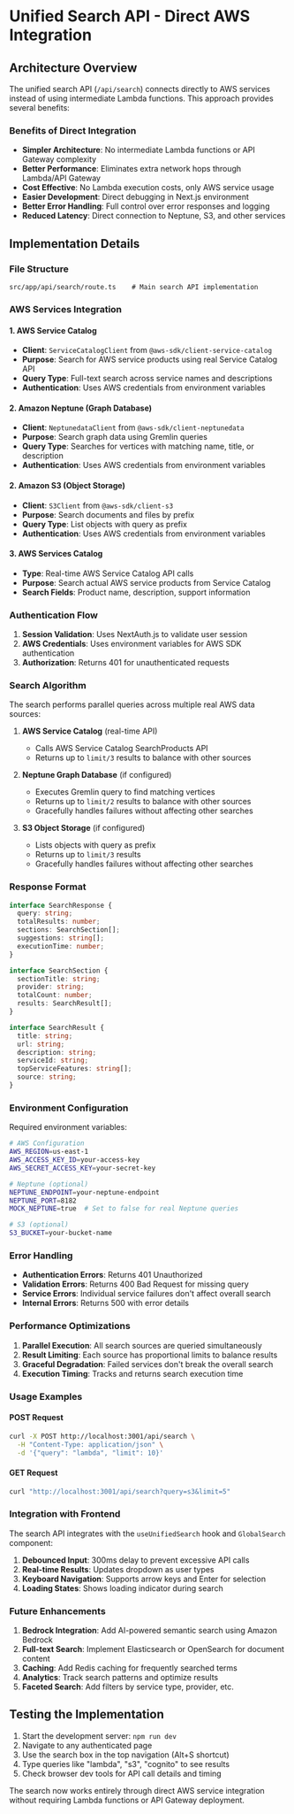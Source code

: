 # Unified Search API - Direct AWS Integration

## Architecture Overview

The unified search API (`/api/search`) connects directly to AWS services instead of using intermediate Lambda functions. This approach provides several benefits:

### Benefits of Direct Integration

- **Simpler Architecture**: No intermediate Lambda functions or API Gateway complexity
- **Better Performance**: Eliminates extra network hops through Lambda/API Gateway
- **Cost Effective**: No Lambda execution costs, only AWS service usage
- **Easier Development**: Direct debugging in Next.js environment
- **Better Error Handling**: Full control over error responses and logging
- **Reduced Latency**: Direct connection to Neptune, S3, and other services

## Implementation Details

### File Structure

```
src/app/api/search/route.ts    # Main search API implementation
```

### AWS Services Integration

#### 1. AWS Service Catalog

- **Client**: `ServiceCatalogClient` from `@aws-sdk/client-service-catalog`
- **Purpose**: Search for AWS service products using real Service Catalog API
- **Query Type**: Full-text search across service names and descriptions
- **Authentication**: Uses AWS credentials from environment variables

#### 2. Amazon Neptune (Graph Database)

- **Client**: `NeptunedataClient` from `@aws-sdk/client-neptunedata`
- **Purpose**: Search graph data using Gremlin queries
- **Query Type**: Searches for vertices with matching name, title, or description
- **Authentication**: Uses AWS credentials from environment variables

#### 2. Amazon S3 (Object Storage)

- **Client**: `S3Client` from `@aws-sdk/client-s3`
- **Purpose**: Search documents and files by prefix
- **Query Type**: List objects with query as prefix
- **Authentication**: Uses AWS credentials from environment variables

#### 3. AWS Services Catalog

- **Type**: Real-time AWS Service Catalog API calls
- **Purpose**: Search actual AWS service products from Service Catalog
- **Search Fields**: Product name, description, support information

### Authentication Flow

1. **Session Validation**: Uses NextAuth.js to validate user session
2. **AWS Credentials**: Uses environment variables for AWS SDK authentication
3. **Authorization**: Returns 401 for unauthenticated requests

### Search Algorithm

The search performs parallel queries across multiple real AWS data sources:

1. **AWS Service Catalog** (real-time API)

   - Calls AWS Service Catalog SearchProducts API
   - Returns up to `limit/3` results to balance with other sources

2. **Neptune Graph Database** (if configured)

   - Executes Gremlin query to find matching vertices
   - Returns up to `limit/2` results to balance with other sources
   - Gracefully handles failures without affecting other searches

3. **S3 Object Storage** (if configured)
   - Lists objects with query as prefix
   - Returns up to `limit/3` results
   - Gracefully handles failures without affecting other searches

### Response Format

```typescript
interface SearchResponse {
  query: string;
  totalResults: number;
  sections: SearchSection[];
  suggestions: string[];
  executionTime: number;
}

interface SearchSection {
  sectionTitle: string;
  provider: string;
  totalCount: number;
  results: SearchResult[];
}

interface SearchResult {
  title: string;
  url: string;
  description: string;
  serviceId: string;
  topServiceFeatures: string[];
  source: string;
}
```

### Environment Configuration

Required environment variables:

```bash
# AWS Configuration
AWS_REGION=us-east-1
AWS_ACCESS_KEY_ID=your-access-key
AWS_SECRET_ACCESS_KEY=your-secret-key

# Neptune (optional)
NEPTUNE_ENDPOINT=your-neptune-endpoint
NEPTUNE_PORT=8182
MOCK_NEPTUNE=true  # Set to false for real Neptune queries

# S3 (optional)
S3_BUCKET=your-bucket-name
```

### Error Handling

- **Authentication Errors**: Returns 401 Unauthorized
- **Validation Errors**: Returns 400 Bad Request for missing query
- **Service Errors**: Individual service failures don't affect overall search
- **Internal Errors**: Returns 500 with error details

### Performance Optimizations

1. **Parallel Execution**: All search sources are queried simultaneously
2. **Result Limiting**: Each source has proportional limits to balance results
3. **Graceful Degradation**: Failed services don't break the overall search
4. **Execution Timing**: Tracks and returns search execution time

### Usage Examples

#### POST Request

```bash
curl -X POST http://localhost:3001/api/search \
  -H "Content-Type: application/json" \
  -d '{"query": "lambda", "limit": 10}'
```

#### GET Request

```bash
curl "http://localhost:3001/api/search?query=s3&limit=5"
```

### Integration with Frontend

The search API integrates with the `useUnifiedSearch` hook and `GlobalSearch` component:

1. **Debounced Input**: 300ms delay to prevent excessive API calls
2. **Real-time Results**: Updates dropdown as user types
3. **Keyboard Navigation**: Supports arrow keys and Enter for selection
4. **Loading States**: Shows loading indicator during search

### Future Enhancements

1. **Bedrock Integration**: Add AI-powered semantic search using Amazon Bedrock
2. **Full-text Search**: Implement Elasticsearch or OpenSearch for document content
3. **Caching**: Add Redis caching for frequently searched terms
4. **Analytics**: Track search patterns and optimize results
5. **Faceted Search**: Add filters by service type, provider, etc.

## Testing the Implementation

1. Start the development server: `npm run dev`
2. Navigate to any authenticated page
3. Use the search box in the top navigation (Alt+S shortcut)
4. Type queries like "lambda", "s3", "cognito" to see results
5. Check browser dev tools for API call details and timing

The search now works entirely through direct AWS service integration without requiring Lambda functions or API Gateway deployment.
